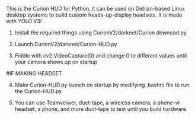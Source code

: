 This is the Curion HUD for Python, it can be used on Debian-based Linux desktop systems to build custom heads-up-display headsets. It is made with YOLO V3!

1. Install the required things using CurionV2/darknet/Curion downoad.py

2. Launch CurionV2/darknet/Curion-HUD.py

3. Fiddle with cv2.VideoCapture(0) and change 0 to different values until your camera shows up on startup

#IF MAKING HEADSET

4. Make Curion-HUD.py launch on startup by modifying .bashrc file to run the Curion-HUD.py

5. You can use Teamveiwer, duct-tape, a wireless camera, a phone-vr headset, a phone, and more duct-tape to test until you build hardware
